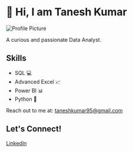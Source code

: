 # 👋 Hi, I am Tanesh Kumar

![Profile Picture](https://github.com/user-attachments/assets/651c5e1f-cc7c-4292-8dfb-451241288d92)

A curious and passionate Data Analyst.

## Skills

- SQL 💻
- Advanced Excel 📈
- Power BI 📊
- Python 🐍

Reach out to me at: [taneshkumar95@gmail.com](mailto:taneshkumar95@gmail.com)
## Let's Connect!

[LinkedIn](https://www.linkedin.com/in/tanesh-kumar-147a87237)






